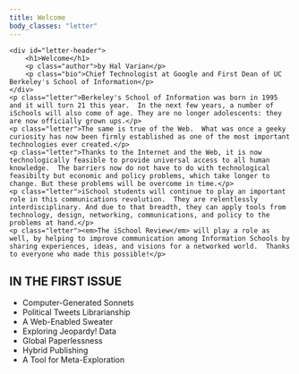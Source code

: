 ```yaml
---
title: Welcome
body_classes: "letter"
---
```


<div id="welcome-letter">

	<div id="letter-header">
		<h1>Welcome</h1>
		<p class="author">by Hal Varian</p>
		<p class="bio">Chief Technologist at Google and First Dean of UC Berkeley's School of Information</p>
	</div>
	<p class="letter">Berkeley's School of Information was born in 1995 and it will turn 21 this year.  In the next few years, a number of iSchools will also come of age. They are no longer adolescents: they are now officially grown ups.</p>
	<p class="letter">The same is true of the Web.  What was once a geeky curiosity has now been firmly established as one of the most important technologies ever created.</p>
	<p class="letter">Thanks to the Internet and the Web, it is now technologically feasible to provide universal access to all human knowledge.  The barriers now do not have to do with technological feasibilty but economic and policy problems, which take longer to change. But these problems will be overcome in time.</p>
	<p class="letter">iSchool students will continue to play an important role in this communications revolution.  They are relentlessly interdisciplinary. And due to that breadth, they can apply tools from technology, design, networking, communications, and policy to the problems at hand.</p>
	<p class="letter"><em>The iSchool Review</em> will play a role as well, by helping to improve communication among Information Schools by sharing experiences, ideas, and visions for a networked world.  Thanks to everyone who made this possible!</p>

</div>

<aside>
	<h1>IN THE FIRST ISSUE</h1>
	<ul>
		<li>Computer-Generated Sonnets 
		<li>Political Tweets Librarianship
		<li>A Web-Enabled Sweater 
		<li>Exploring Jeopardy! Data 
		<li>Global Paperlessness
		<li>Hybrid Publishing
		<li>A Tool for Meta-Exploration
	</uL>
	<!-- <a class="cta" href="entries">Read the Issue! &#8594;</a> -->
</aside>


